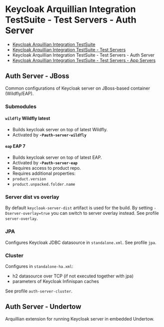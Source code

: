 # Keycloak Arquillian Integration TestSuite - Test Servers - Auth Server

- [Keycloak Arquillian Integration TestSuite](../../README.md)
- [Keycloak Arquillian Integration TestSuite - Test Servers](../README.md)
- Keycloak Arquillian Integration TestSuite - Test Servers - Auth Server
- [Keycloak Arquillian Integration TestSuite - Test Servers - App Servers](../app-server/README.md)

## Auth Server - JBoss

Common configurations of Keycloak server on JBoss-based container (Wildfly/EAP).

### Submodules

#### `wildfly` Wildfly latest
 - Builds keycloak server on top of latest Wildfly.
 - Activated by __`-Pauth-server-wildfly`__

#### `eap` EAP 7
 - Builds keycloak server on top of latest EAP.
 - Activated by __`-Pauth-server-eap`__
 - Requires access to product repo.
 - Requires additional properties:
  - `product.version`
  - `product.unpacked.folder.name`

### Server dist vs overlay

By default `keycloak-server-dist` artifact is used for the build.
By setting `-Dserver-overlay=true` you can switch to server overlay instead. See profile `server-overlay`.

### JPA

Configures Keycloak JDBC datasource in `standalone.xml`. See profile `jpa`.

### Cluster

Configures in `standalone-ha.xml`:
- h2 datasource over TCP (if not executed together with jpa)
- parameters of Keycloak Infinispan caches

See profile `auth-server-cluster`.

## Auth Server - Undertow

Arquillian extension for running Keycloak server in embedded Undertow.
